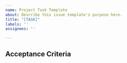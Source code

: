 ```yaml
---
name: Project Task Template
about: Describe this issue template's purpose here.
title: "[TASK]"
labels: ''
assignees: ''

---
```


## Acceptance Criteria
<!-- What needs to be done for this ticket to be considered completed? -->

